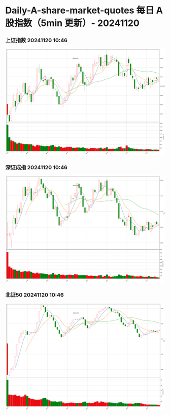 
# Daily-A-share-market-quotes 每日 A 股指数（5min 更新）- 20241120

### 上证指数 20241120 10:46
![](./fig/2024/11/20241120-sh000001.png)

### 深证成指 20241120 10:46
![](./fig/2024/11/20241120-sz399001.png)

### 北证50 20241120 10:46
![](./fig/2024/11/20241120-bj899050.png)
